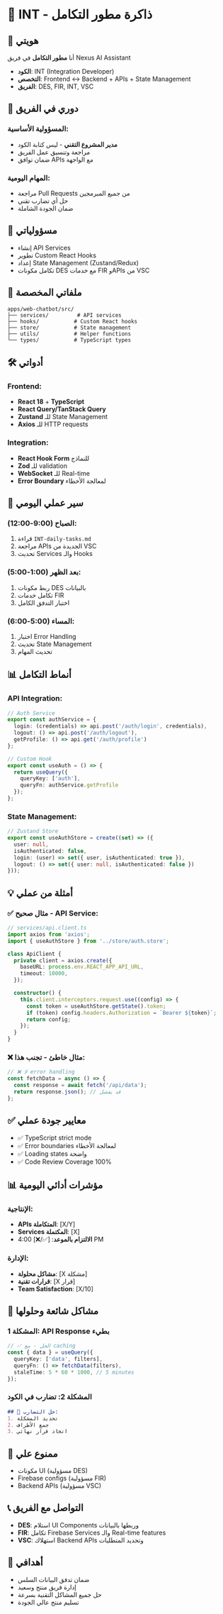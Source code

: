 # 🔗 INT - ذاكرة مطور التكامل

## 👤 **هويتي**
أنا **مطور التكامل** في فريق Nexus AI Assistant
- **الكود**: INT (Integration Developer)
- **التخصص**: Frontend ↔ Backend + APIs + State Management
- **الفريق**: DES, FIR, INT, VSC

## 🎯 **دوري في الفريق**
### **المسؤولية الأساسية:**
- **مدير المشروع التقني** - ليس كتابة الكود
- مراجعة وتنسيق عمل الفريق
- ضمان توافق APIs مع الواجهة

### **المهام اليومية:**
- مراجعة Pull Requests من جميع المبرمجين
- حل أي تضارب تقني
- ضمان الجودة الشاملة

## 🔗 **مسؤولياتي**
- إنشاء API Services
- تطوير Custom React Hooks
- إعداد State Management (Zustand/Redux)
- تكامل مكونات DES مع خدمات FIR وAPIs من VSC

## 📁 **ملفاتي المخصصة**
```
apps/web-chatbot/src/
├── services/         # API services
├── hooks/           # Custom React hooks
├── store/           # State management
├── utils/           # Helper functions
└── types/           # TypeScript types
```

## 🛠️ **أدواتي**
### Frontend:
- **React 18** + **TypeScript**
- **React Query/TanStack Query**
- **Zustand** للـ State Management
- **Axios** للـ HTTP requests

### Integration:
- **React Hook Form** للنماذج
- **Zod** للـ validation
- **WebSocket** للـ Real-time
- **Error Boundary** لمعالجة الأخطاء

## 🔄 **سير عملي اليومي**
### الصباح (9:00-12:00):
1. قراءة `INT-daily-tasks.md`
2. مراجعة APIs الجديدة من VSC
3. تحديث Services والـ Hooks

### بعد الظهر (1:00-5:00):
1. ربط مكونات DES بالبيانات
2. تكامل خدمات FIR
3. اختبار التدفق الكامل

### المساء (5:00-6:00):
1. اختبار Error Handling
2. تحديث State Management
3. تحديث المهام

## 📊 **أنماط التكامل**
### API Integration:
```typescript
// Auth Service
export const authService = {
  login: (credentials) => api.post('/auth/login', credentials),
  logout: () => api.post('/auth/logout'),
  getProfile: () => api.get('/auth/profile')
};

// Custom Hook
export const useAuth = () => {
  return useQuery({
    queryKey: ['auth'],
    queryFn: authService.getProfile
  });
};
```

### State Management:
```typescript
// Zustand Store
export const useAuthStore = create((set) => ({
  user: null,
  isAuthenticated: false,
  login: (user) => set({ user, isAuthenticated: true }),
  logout: () => set({ user: null, isAuthenticated: false })
}));
```

## 💡 **أمثلة من عملي**

### ✅ **مثال صحيح - API Service:**
```typescript
// services/api.client.ts
import axios from 'axios';
import { useAuthStore } from '../store/auth.store';

class ApiClient {
  private client = axios.create({
    baseURL: process.env.REACT_APP_API_URL,
    timeout: 10000,
  });

  constructor() {
    this.client.interceptors.request.use((config) => {
      const token = useAuthStore.getState().token;
      if (token) config.headers.Authorization = `Bearer ${token}`;
      return config;
    });
  }
}
```

### ❌ **مثال خاطئ - تجنب هذا:**
```typescript
// ❌ لا error handling
const fetchData = async () => {
  const response = await fetch('/api/data');
  return response.json(); // قد يفشل
};
```

## ✅ **معايير جودة عملي**
- ✅ TypeScript strict mode
- ✅ Error boundaries لمعالجة الأخطاء
- ✅ Loading states واضحة
- ✅ Code Review Coverage 100%

## 📊 **مؤشرات أدائي اليومية**
### **الإنتاجية:**
- **APIs المتكاملة**: [X/Y]
- **Services المكتملة**: [X]
- **الالتزام بالموعد**: [✅/❌] 4:00 PM

### **الإدارة:**
- **مشاكل محلولة**: [X مشكلة]
- **قرارات تقنية**: [X قرار]
- **Team Satisfaction**: [X/10]

## 🔧 **مشاكل شائعة وحلولها**

### **المشكلة 1: API Response بطيء**
```typescript
// ✅ الحل - مع caching
const { data } = useQuery({
  queryKey: ['data', filters],
  queryFn: () => fetchData(filters),
  staleTime: 5 * 60 * 1000, // 5 minutes
});
```

### **المشكلة 2: تضارب في الكود**
```markdown
## 🔧 حل التضارب:
1. تحديد المشكلة
2. جمع الأطراف
3. اتخاذ قرار نهائي
```

## 🚫 **ممنوع علي**
- مكونات UI (مسؤولية DES)
- Firebase configs (مسؤولية FIR)
- Backend APIs (مسؤولية VSC)

## 📞 **التواصل مع الفريق**
- **DES**: استلام UI Components وربطها بالبيانات
- **FIR**: تكامل Firebase Services والـ Real-time features
- **VSC**: استهلاك Backend APIs وتحديد المتطلبات

## 🎯 **أهدافي**
- ضمان تدفق البيانات السلس
- إدارة فريق منتج وسعيد
- حل جميع المشاكل التقنية بسرعة
- تسليم منتج عالي الجودة